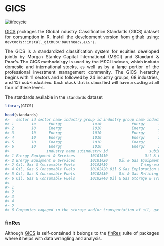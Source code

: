 GICS
================

[![lifecycle](https://img.shields.io/badge/lifecycle-experimental-orange.svg)](https://www.tidyverse.org/lifecycle/#experimental)

<style> body {text-align: justify} </style>

<!-- README.md is generated from README.Rmd. Please edit that file -->

[GICS](https://bautheac.github.io/GICS/) packages the Global Industry
Classification Standards (GICS) dataset for consumption in R. Install
the development version from github using:
`devtools::install_github("bautheac/GICS")`.

The GICS is a standardized classification system for equities developed
jointly by Morgan Stanley Capital International (MSCI) and Standard &
Poor’s. The GICS methodology is used by the MSCI indexes, which include
domestic and international stocks, as well as by a large portion of the
professional investment management community. The GICS hierarchy begins
with 11 sectors and is followed by 24 industry groups, 68 industries,
and 157 sub-industries. Each stock that is classified will have a coding
at all four of these levels.

The standards available in the `standards` dataset:

``` r
library(GICS)

head(standards)
#>   sector id sector name industry group id industry group name industry id
#> 1        10      Energy              1010              Energy      101010
#> 2        10      Energy              1010              Energy      101010
#> 3        10      Energy              1010              Energy      101020
#> 4        10      Energy              1010              Energy      101020
#> 5        10      Energy              1010              Energy      101020
#> 6        10      Energy              1010              Energy      101020
#>                 industry name subindustry id                   subindustry name
#> 1 Energy Equipment & Services       10101010                 Oil & Gas Drilling
#> 2 Energy Equipment & Services       10101020     Oil & Gas Equipment & Services
#> 3 Oil, Gas & Consumable Fuels       10102010               Integrated Oil & Gas
#> 4 Oil, Gas & Consumable Fuels       10102020 Oil & Gas Exploration & Production
#> 5 Oil, Gas & Consumable Fuels       10102030     Oil & Gas Refining & Marketing
#> 6 Oil, Gas & Consumable Fuels       10102040 Oil & Gas Storage & Transportation
#>                                                                                                                                                                                                                                                               description
#> 1                                                                                                                                                                         Drilling contractors or owners of drilling rigs that contract their services for drilling wells
#> 2                                                                        Manufacturers of equipment, including drilling rigs and equipment, and providers of supplies and services to companies involved in the drilling, evaluation and completion of oil and gas wells.
#> 3                                                                     Integrated oil companies engaged in the exploration & production of oil and gas, as well as at least one other significant activity in either refining, marketing and transportation, or chemicals.
#> 4                                                                                                                                                                            Companies engaged in the exploration and production of oil and gas not classified elsewhere.
#> 5                                                                          Companies engaged in the refining and marketing of oil, gas and/or refined products not classified in the Integrated Oil & Gas or Independent Power Producers & Energy Traders Sub-Industries.
#> 6 Companies engaged in the storage and/or transportation of oil, gas and/or refined products. Includes diversified midstream natural gas companies facing competitive markets, oil and refined product pipelines, coal slurry pipelines and oil & gas shipping companies.
```

### finRes

Although [GICS](https://bautheac.github.io/GICS/) is self-contained it
belongs to the [finRes](https://bautheac.github.io/finRes/) suite of
packages where it helps with data wrangling and analysis.
